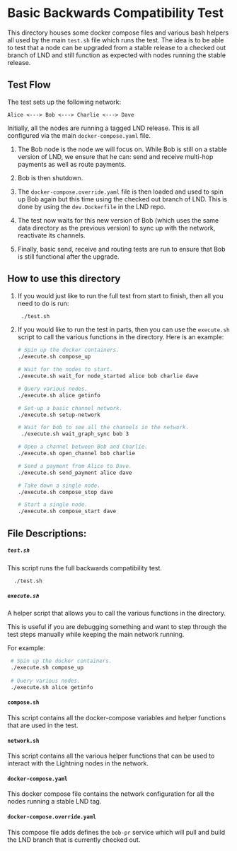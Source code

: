 # Basic Backwards Compatibility Test

This directory houses some docker compose files and various bash helpers all 
used by the main `test.sh` file which runs the test. The idea is to be able to 
test that a node can be upgraded from a stable release to a checked out branch
of LND and still function as expected with nodes running the stable release.

## Test Flow

The test sets up the following network:

```
Alice <---> Bob <---> Charlie <---> Dave
```

Initially, all the nodes are running a tagged LND release. This is all 
configured via the main `docker-compose.yaml` file. 

1. The Bob node is the node we will focus on. While Bob is still on a stable 
   version of LND, we ensure that he can: send and receive multi-hop payments as
   well as route payments.

2. Bob is then shutdown. 

3. The `docker-compose.override.yaml` file is then loaded and used to spin up
   Bob again but this time using the checked out branch of LND. This is done by 
   using the `dev.Dockerfile` in the LND repo. 

4. The test now waits for this new version of Bob (which uses the same data 
   directory as the previous version) to sync up with the network, reactivate 
   its channels.
 
5. Finally, basic send, receive and routing tests are run to ensure that Bob
   is still functional after the upgrade. 

## How to use this directory

1. If you would just like to run the full test from start to finish, then all 
   you need to do is run: 
  
   ```bash
    ./test.sh
   ```
   
2. If you would like to run the test in parts, then you can use the `execute.sh`
   script to call the various functions in the directory. Here is an example:
   ```bash
   # Spin up the docker containers.
   ./execute.sh compose_up
   
   # Wait for the nodes to start.
   ./execute.sh wait_for node_started alice bob charlie dave
   
   # Query various nodes.
   ./execute.sh alice getinfo
   
   # Set-up a basic channel network.
   ./execute.sh setup-network
   
   # Wait for bob to see all the channels in the network.
    ./execute.sh wait_graph_sync bob 3
   
   # Open a channel between Bob and Charlie.
   ./execute.sh open_channel bob charlie
   
   # Send a payment from Alice to Dave.
   ./execute.sh send_payment alice dave
   
   # Take down a single node. 
   ./execute.sh compose_stop dave
   
   # Start a single node.
   ./execute.sh compose_start dave
   
   ```

## File Descriptions:

##### `test.sh`

This script runs the full backwards compatibility test. 

 ```bash
   ./test.sh
 ```

##### `execute.sh`

A helper script that allows you to call the various functions in the directory.

This is useful if you are debugging something and want to step through the test
steps manually while keeping the main network running.

For example: 
```bash
 # Spin up the docker containers.
 ./execute.sh compose_up
 
 # Query various nodes.
 ./execute.sh alice getinfo
```

#### `compose.sh`

This script contains all the docker-compose variables and helper functions that 
are used in the test.

#### `network.sh`

This script contains all the various helper functions that can be used to 
interact with the Lightning nodes in the network.

#### `docker-compose.yaml`

This docker compose file contains the network configuration for all the nodes
running a stable LND tag. 

#### `docker-compose.override.yaml`

This compose file adds defines the `bob-pr` service which will pull and build
the LND branch that is currently checked out.
